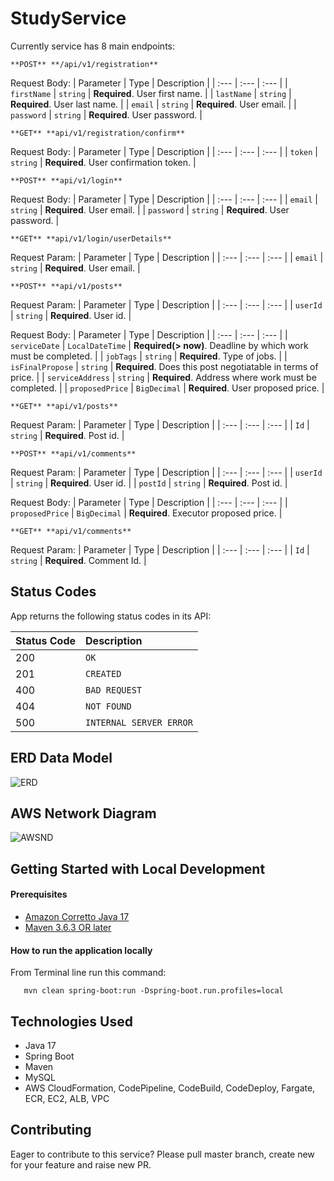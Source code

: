 # StudyService

Currently service has 8 main endpoints:

```http
**POST** **/api/v1/registration**
```

Request Body:
| Parameter | Type | Description |
| :--- | :--- | :--- |
| `firstName` | `string` | **Required**. User first name. |
| `lastName` | `string` | **Required**. User last name. |
| `email` | `string` | **Required**. User email. |
| `password` | `string` | **Required**. User password. |

```http
**GET** **api/v1/registration/confirm**
```

Request Body:
| Parameter | Type | Description |
| :--- | :--- | :--- |
| `token` | `string` | **Required**. User confirmation token. |

```http
**POST** **api/v1/login**
```

Request Body:
| Parameter | Type | Description |
| :--- | :--- | :--- |
| `email` | `string` | **Required**. User email. |
| `password` | `string` | **Required**. User password. |

```http
**GET** **api/v1/login/userDetails**
```

Request Param:
| Parameter | Type | Description |
| :--- | :--- | :--- |
| `email` | `string` | **Required**. User email. |

```http
**POST** **api/v1/posts**
```

Request Param:
| Parameter | Type | Description |
| :--- | :--- | :--- |
| `userId` | `string` | **Required**. User id. |

Request Body:
| Parameter | Type | Description |
| :--- | :--- | :--- |
| `serviceDate` | `LocalDateTime` | **Required(> now)**. Deadline by which work must be completed. |
| `jobTags` | `string` | **Required**. Type of jobs. |
| `isFinalPropose` | `string` | **Required**. Does this post negotiatable in terms of price. |
| `serviceAddress` | `string` | **Required**. Address where work must be completed. |
| `proposedPrice` | `BigDecimal` | **Required**. User proposed price. |

```http
**GET** **api/v1/posts**
```

Request Param:
| Parameter | Type | Description |
| :--- | :--- | :--- |
| `Id` | `string` | **Required**. Post id. |

```http
**POST** **api/v1/comments**
```

Request Param:
| Parameter | Type | Description |
| :--- | :--- | :--- |
| `userId` | `string` | **Required**. User id. |
| `postId` | `string` | **Required**. Post id. |

Request Body:
| Parameter | Type | Description |
| :--- | :--- | :--- |
| `proposedPrice` | `BigDecimal` | **Required**. Executor proposed price. |

```http
**GET** **api/v1/comments**
```

Request Param:
| Parameter | Type | Description |
| :--- | :--- | :--- |
| `Id` | `string` | **Required**. Comment Id. |

## Status Codes

App returns the following status codes in its API:

| Status Code | Description |
| :--- | :--- |
| 200 | `OK` |
| 201 | `CREATED` |
| 400 | `BAD REQUEST` |
| 404 | `NOT FOUND` |
| 500 | `INTERNAL SERVER ERROR` |


## ERD Data Model

![ERD](https://github.com/Zond47/StudyService/assets/32875607/bc098510-4f32-477a-b5f8-0c183a21c759)

## AWS Network Diagram

![AWSND](https://github.com/Zond47/StudyService/assets/32875607/45d16e0a-0868-4b32-85cd-9ecfc29ae247)

## Getting Started with Local Development

#### Prerequisites

* [Amazon Corretto Java 17](https://docs.aws.amazon.com/corretto/latest/corretto-17-ug/downloads-list.html)
* [Maven 3.6.3 OR later](https://maven.apache.org/download.cgi)

#### How to run the application locally

From Terminal line run this command:
```
   mvn clean spring-boot:run -Dspring-boot.run.profiles=local
```
## Technologies Used
- Java 17
- Spring Boot
- Maven
- MySQL
- AWS CloudFormation, CodePipeline, CodeBuild, CodeDeploy, Fargate, ECR, EC2, ALB, VPC

## Contributing

Eager to contribute to this service?
Please pull master branch, create new for your feature and raise new PR.

